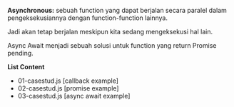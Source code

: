 **Asynchronous:** sebuah function yang dapat berjalan secara paralel dalam pengeksekusiannya dengan function-function lainnya. <br>

Jadi akan tetap berjalan meskipun kita sedang mengeksekusi hal lain. <br>

Async Await menjadi sebuah solusi untuk function yang return Promise pending. <br>

**List Content**
* 01-casestud.js [callback example]
* 02-casestud.js [promise example]
* 03-casestud.js [async await example]